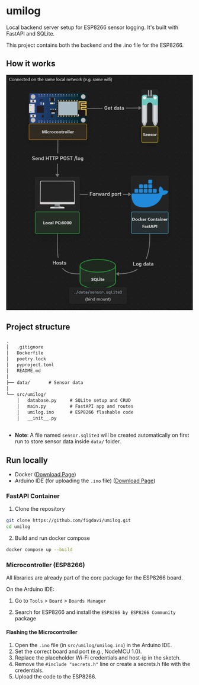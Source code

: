 # umilog
Local backend server setup for ESP8266 sensor logging. It's built with FastAPI and SQLite.

This project contains both the backend and the .ino file for the ESP8266.

## How it works

![](simple_diagram.png)

## Project structure
```tree
.
│   .gitignore
│   Dockerfile
│   poetry.lock
│   pyproject.toml
│   README.md
│
├── data/       # Sensor data
│
└── src/umilog/
    │   database.py     # SQLite setup and CRUD
    │   main.py         # FastAPI app and routes
    │   umilog.ino      # ESP8266 flashable code
    │   __init__.py


```
- **Note**: A file named `sensor.sqlite3` will be created automatically on first run to store sensor data inside `data/` folder.


## Run locally


- Docker ([Download Page](https://docs.docker.com/get-docker/))
- Arduino IDE (for uploading the `.ino` file) ([Download Page](https://www.arduino.cc/en/software/))

### FastAPI Container

1. Clone the repository
```bash
git clone https://github.com/figdavi/umilog.git
cd umilog
```

2. Build and run docker compose
```bash
docker compose up --build
```

### Microcontroller (ESP8266)

All libraries are already part of the core package for the ESP8266 board. 

On the Arduino IDE:

1. Go to `Tools` > `Board` > `Boards Manager`

2. Search for ESP8266 and install the `ESP8266 by ESP8266 Community` package

#### Flashing the Microcontroller

1. Open the `.ino` file (in `src/umilog/umilog.ino`) in the Arduino IDE.
2. Set the correct board and port (e.g., NodeMCU 1.0).
3. Replace the placeholder Wi-Fi credentials and host-ip in the sketch. 
4. Remove the `#include "secrets.h"` line or create a secrets.h file with the credentials.
5. Upload the code to the ESP8266.